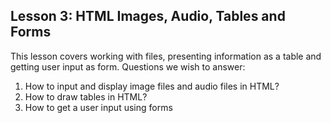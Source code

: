 <h2>Lesson 3: HTML Images, Audio, Tables and Forms</h2>
This lesson covers working with files, presenting information as a table and getting user input as form. Questions we wish to answer:
<ol>
<li>How to input and display image files and audio files in HTML?</li>
<li>How to draw tables in HTML?</li>
<li>How to get a user input using forms</li>
</ol>
